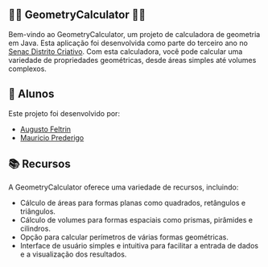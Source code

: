 ## 🔴🔷 GeometryCalculator 🔷🔴

Bem-vindo ao GeometryCalculator, um projeto de calculadora de geometria em Java. Esta aplicação foi desenvolvida como parte do terceiro ano no [Senac Distrito Criativo](https://github.com/senacrs-emti). Com esta calculadora, você pode calcular uma variedade de propriedades geométricas, desde áreas simples até volumes complexos.


## 📐 Alunos
Este projeto foi desenvolvido por:
- [Augusto Feltrin](https://github.com/AugustoFeltrin)
- [Mauricio Prederigo](https://github.com/MauroMFP)


## 📚 Recursos

A GeometryCalculator oferece uma variedade de recursos, incluindo:

- Cálculo de áreas para formas planas como quadrados, retângulos e triângulos.
- Cálculo de volumes para formas espaciais como prismas, pirâmides e cilindros.
- Opção para calcular perímetros de várias formas geométricas.
- Interface de usuário simples e intuitiva para facilitar a entrada de dados e a visualização dos resultados.

